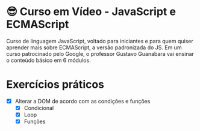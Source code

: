 # 😎 Curso em Vídeo - JavaScript e ECMAScript

Curso de linguagem JavaScript, voltado para iniciantes e para quem quiser aprender mais sobre ECMAScript, a versão padronizada do JS. Em um curso patrocinado pelo Google, o professor Gustavo Guanabara vai ensinar o conteúdo básico em 6 módulos.

# Exercícios práticos
 - [x] Alterar a DOM de acordo com as condições e funções
    - [x] Condicional
    - [x] Loop
    - [x] Funções